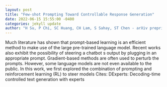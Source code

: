 ```yaml
--- 
layout: post 
title: "Few-shot Prompting Toward Controllable Response Generation" 
date: 2022-06-15 15:55:00 -0400 
categories: jekyll update 
author: "H Su, P Chi, SC Huang, CH Lam, S Sahay, ST Chen - arXiv preprint arXiv , 2022" 
--- 
```

Much literature has shown that prompt-based learning is an efficient method to make use of the large pre-trained language model. Recent works also exhibit the possibility of steering a chatbot s output by plugging in an appropriate prompt. Gradient-based methods are often used to perturb the prompts. However, some language models are not even available to the public. In this work, we first explored the combination of prompting and reinforcement learning (RL) to steer models Cites: DExperts: Decoding-time controlled text generation with experts